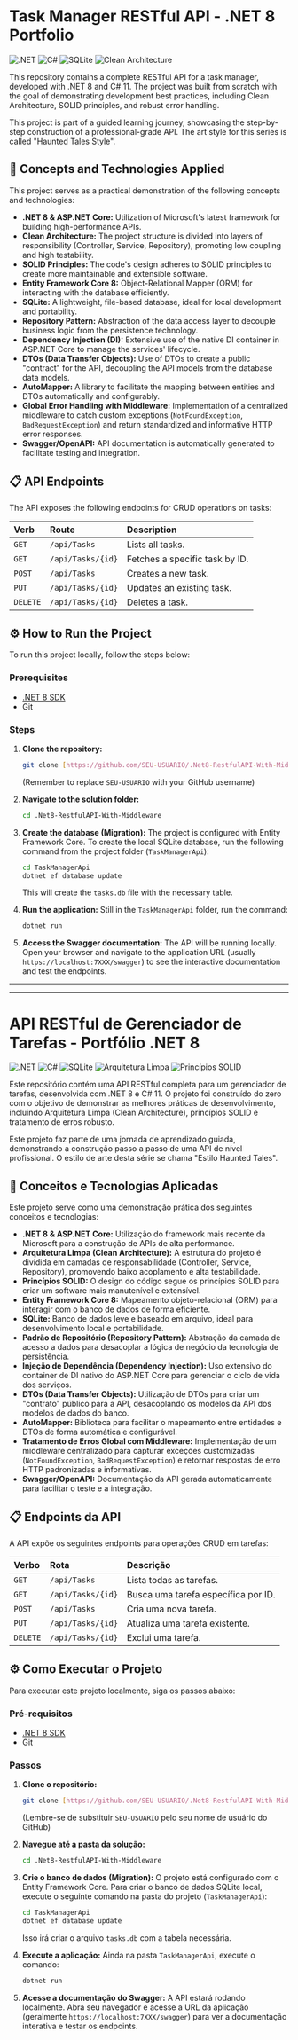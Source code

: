 # Task Manager RESTful API - .NET 8 Portfolio

![.NET](https://img.shields.io/badge/.NET-8-blueviolet) ![C#](https://img.shields.io/badge/C%23-11-blue) ![SQLite](https://img.shields.io/badge/SQLite-3-blue) ![Clean Architecture](https://img.shields.io/badge/Architecture-Clean-orange)

This repository contains a complete RESTful API for a task manager, developed with .NET 8 and C# 11. The project was built from scratch with the goal of demonstrating development best practices, including Clean Architecture, SOLID principles, and robust error handling.

This project is part of a guided learning journey, showcasing the step-by-step construction of a professional-grade API. The art style for this series is called "Haunted Tales Style".

## 🚀 Concepts and Technologies Applied

This project serves as a practical demonstration of the following concepts and technologies:

* **.NET 8 & ASP.NET Core:** Utilization of Microsoft's latest framework for building high-performance APIs.
* **Clean Architecture:** The project structure is divided into layers of responsibility (Controller, Service, Repository), promoting low coupling and high testability.
* **SOLID Principles:** The code's design adheres to SOLID principles to create more maintainable and extensible software.
* **Entity Framework Core 8:** Object-Relational Mapper (ORM) for interacting with the database efficiently.
* **SQLite:** A lightweight, file-based database, ideal for local development and portability.
* **Repository Pattern:** Abstraction of the data access layer to decouple business logic from the persistence technology.
* **Dependency Injection (DI):** Extensive use of the native DI container in ASP.NET Core to manage the services' lifecycle.
* **DTOs (Data Transfer Objects):** Use of DTOs to create a public "contract" for the API, decoupling the API models from the database data models.
* **AutoMapper:** A library to facilitate the mapping between entities and DTOs automatically and configurably.
* **Global Error Handling with Middleware:** Implementation of a centralized middleware to catch custom exceptions (`NotFoundException`, `BadRequestException`) and return standardized and informative HTTP error responses.
* **Swagger/OpenAPI:** API documentation is automatically generated to facilitate testing and integration.

## 📋 API Endpoints

The API exposes the following endpoints for CRUD operations on tasks:

| Verb     | Route               | Description                    |
| :------- | :------------------ | :----------------------------- |
| `GET`    | `/api/Tasks`        | Lists all tasks.               |
| `GET`    | `/api/Tasks/{id}`   | Fetches a specific task by ID. |
| `POST`   | `/api/Tasks`        | Creates a new task.            |
| `PUT`    | `/api/Tasks/{id}`   | Updates an existing task.      |
| `DELETE` | `/api/Tasks/{id}`   | Deletes a task.                |

## ⚙️ How to Run the Project

To run this project locally, follow the steps below:

### Prerequisites
* [.NET 8 SDK](https://dotnet.microsoft.com/download/dotnet/8.0)
* Git

### Steps

1.  **Clone the repository:**
    ```bash
    git clone [https://github.com/SEU-USUARIO/.Net8-RestfulAPI-With-Middleware.git](https://github.com/SEU-USUARIO/.Net8-RestfulAPI-With-Middleware.git)
    ```
    (Remember to replace `SEU-USUARIO` with your GitHub username)

2.  **Navigate to the solution folder:**
    ```bash
    cd .Net8-RestfulAPI-With-Middleware
    ```

3.  **Create the database (Migration):**
    The project is configured with Entity Framework Core. To create the local SQLite database, run the following command from the project folder (`TaskManagerApi`):
    ```bash
    cd TaskManagerApi
    dotnet ef database update
    ```
    This will create the `tasks.db` file with the necessary table.

4.  **Run the application:**
    Still in the `TaskManagerApi` folder, run the command:
    ```bash
    dotnet run
    ```

5.  **Access the Swagger documentation:**
    The API will be running locally. Open your browser and navigate to the application URL (usually `https://localhost:7XXX/swagger`) to see the interactive documentation and test the endpoints.

---
---

# API RESTful de Gerenciador de Tarefas - Portfólio .NET 8

![.NET](https://img.shields.io/badge/.NET-8-blueviolet) ![C#](https://img.shields.io/badge/C%23-11-blue) ![SQLite](https://img.shields.io/badge/SQLite-3-blue) ![Arquitetura Limpa](https://img.shields.io/badge/Arquitetura-Limpa-orange) ![Princípios SOLID](https://img.shields.io/badge/SOLID-Principles-brightgreen)

Este repositório contém uma API RESTful completa para um gerenciador de tarefas, desenvolvida com .NET 8 e C# 11. O projeto foi construído do zero com o objetivo de demonstrar as melhores práticas de desenvolvimento, incluindo Arquitetura Limpa (Clean Architecture), princípios SOLID e tratamento de erros robusto.

Este projeto faz parte de uma jornada de aprendizado guiada, demonstrando a construção passo a passo de uma API de nível profissional. O estilo de arte desta série se chama "Estilo Haunted Tales".

## 🚀 Conceitos e Tecnologias Aplicadas

Este projeto serve como uma demonstração prática dos seguintes conceitos e tecnologias:

* **.NET 8 & ASP.NET Core:** Utilização do framework mais recente da Microsoft para a construção de APIs de alta performance.
* **Arquitetura Limpa (Clean Architecture):** A estrutura do projeto é dividida em camadas de responsabilidade (Controller, Service, Repository), promovendo baixo acoplamento e alta testabilidade.
* **Princípios SOLID:** O design do código segue os princípios SOLID para criar um software mais manutenível e extensível.
* **Entity Framework Core 8:** Mapeamento objeto-relacional (ORM) para interagir com o banco de dados de forma eficiente.
* **SQLite:** Banco de dados leve e baseado em arquivo, ideal para desenvolvimento local e portabilidade.
* **Padrão de Repositório (Repository Pattern):** Abstração da camada de acesso a dados para desacoplar a lógica de negócio da tecnologia de persistência.
* **Injeção de Dependência (Dependency Injection):** Uso extensivo do container de DI nativo do ASP.NET Core para gerenciar o ciclo de vida dos serviços.
* **DTOs (Data Transfer Objects):** Utilização de DTOs para criar um "contrato" público para a API, desacoplando os modelos da API dos modelos de dados do banco.
* **AutoMapper:** Biblioteca para facilitar o mapeamento entre entidades e DTOs de forma automática e configurável.
* **Tratamento de Erros Global com Middleware:** Implementação de um middleware centralizado para capturar exceções customizadas (`NotFoundException`, `BadRequestException`) e retornar respostas de erro HTTP padronizadas e informativas.
* **Swagger/OpenAPI:** Documentação da API gerada automaticamente para facilitar o teste e a integração.

## 📋 Endpoints da API

A API expõe os seguintes endpoints para operações CRUD em tarefas:

| Verbo    | Rota                | Descrição                           |
| :------- | :------------------ | :---------------------------------- |
| `GET`    | `/api/Tasks`        | Lista todas as tarefas.             |
| `GET`    | `/api/Tasks/{id}`   | Busca uma tarefa específica por ID. |
| `POST`   | `/api/Tasks`        | Cria uma nova tarefa.               |
| `PUT`    | `/api/Tasks/{id}`   | Atualiza uma tarefa existente.      |
| `DELETE` | `/api/Tasks/{id}`   | Exclui uma tarefa.                  |

## ⚙️ Como Executar o Projeto

Para executar este projeto localmente, siga os passos abaixo:

### Pré-requisitos
* [.NET 8 SDK](https://dotnet.microsoft.com/pt-br/download/dotnet/8.0)
* Git

### Passos

1.  **Clone o repositório:**
    ```bash
    git clone [https://github.com/SEU-USUARIO/.Net8-RestfulAPI-With-Middleware.git](https://github.com/SEU-USUARIO/.Net8-RestfulAPI-With-Middleware.git)
    ```
    (Lembre-se de substituir `SEU-USUARIO` pelo seu nome de usuário do GitHub)

2.  **Navegue até a pasta da solução:**
    ```bash
    cd .Net8-RestfulAPI-With-Middleware
    ```

3.  **Crie o banco de dados (Migration):**
    O projeto está configurado com o Entity Framework Core. Para criar o banco de dados SQLite local, execute o seguinte comando na pasta do projeto (`TaskManagerApi`):
    ```bash
    cd TaskManagerApi
    dotnet ef database update
    ```
    Isso irá criar o arquivo `tasks.db` com a tabela necessária.

4.  **Execute a aplicação:**
    Ainda na pasta `TaskManagerApi`, execute o comando:
    ```bash
    dotnet run
    ```

5.  **Acesse a documentação do Swagger:**
    A API estará rodando localmente. Abra seu navegador e acesse a URL da aplicação (geralmente `https://localhost:7XXX/swagger`) para ver a documentação interativa e testar os endpoints.

